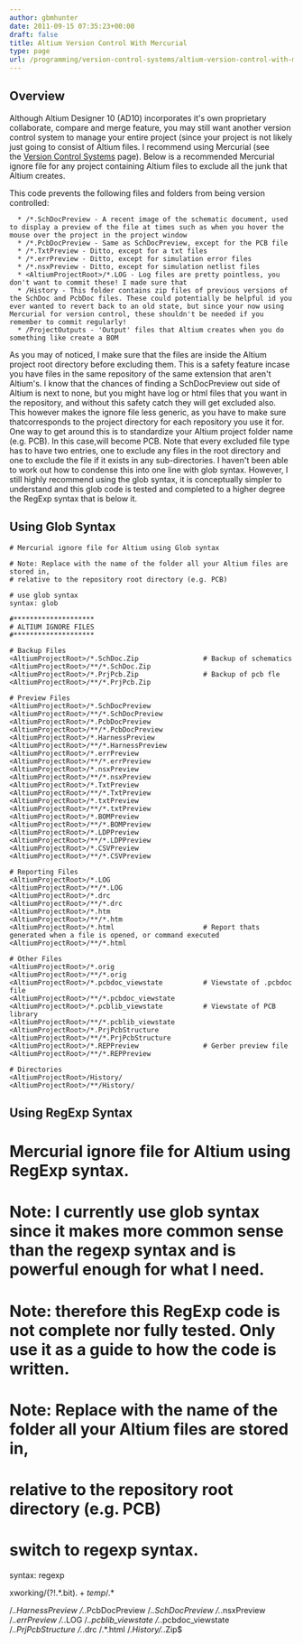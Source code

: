 ```yaml
---
author: gbmhunter
date: 2011-09-15 07:35:23+00:00
draft: false
title: Altium Version Control With Mercurial
type: page
url: /programming/version-control-systems/altium-version-control-with-mercurial
---
```












































## Overview


Although Altium Designer 10 (AD10) incorporates it's own proprietary collaborate, compare and merge feature, you may still want another version control system to manage your entire project (since your project is not likely just going to consist of Altium files. I recommend using Mercurial (see the [Version Control Systems](http://localhost/?q=node/69) page). Below is a recommended Mercurial ignore file for any project containing Altium files to exclude all the junk that Altium creates.

This code prevents the following files and folders from being version controlled:



	  * /*.SchDocPreview - A recent image of the schematic document, used to display a preview of the file at times such as when you hover the mouse over the project in the project window
	  * /*.PcbDocPreview - Same as SchDocPreview, except for the PCB file
	  * /*.TxtPreview - Ditto, except for a txt files
	  * /*.errPreview - Ditto, except for simulation error files
	  * /*.nsxPreview - Ditto, except for simulation netlist files
	  * <AltiumProjectRoot>/*.LOG - Log files are pretty pointless, you don't want to commit these! I made sure that
	  * /History - This folder contains zip files of previous versions of the SchDoc and PcbDoc files. These could potentially be helpful id you ever wanted to revert back to an old state, but since your now using Mercurial for version control, these shouldn't be needed if you remember to commit regularly!
	  * /ProjectOutputs - 'Output' files that Altium creates when you do something like create a BOM

As you may of noticed, I make sure that the files are inside the Altium project root directory before excluding them. This is a safety feature incase you have files in the same repository of the same extension that aren't Altium's. I know that the chances of finding a SchDocPreview out side of Altium is next to none, but you might have log or html files that you want in the repository, and without this safety catch they will get excluded also. This however makes the ignore file less generic, as you have to make sure thatcorresponds to the project directory for each repository you use it for. One way to get around this is to standardize your Altium project folder name (e.g. PCB). In this case,will become PCB. Note that every excluded file type has to have two entries, one to exclude any files in the root directory and one to exclude the file if it exists in any sub-directories. I haven't been able to work out how to condense this into one line with glob syntax. However, I still highly recommend using the glob syntax, it is conceptually simpler to understand and this glob code is tested and completed to a higher degree the RegExp syntax that is below it.


## Using Glob Syntax






    
    # Mercurial ignore file for Altium using Glob syntax
    
    # Note: Replace with the name of the folder all your Altium files are stored in,
    # relative to the repository root directory (e.g. PCB)
    
    # use glob syntax
    syntax: glob
    
    #********************
    # ALTIUM IGNORE FILES
    #********************
    
    # Backup Files
    <AltiumProjectRoot>/*.SchDoc.Zip                # Backup of schematics
    <AltiumProjectRoot>/**/*.SchDoc.Zip
    <AltiumProjectRoot>/*.PrjPcb.Zip                # Backup of pcb fle
    <AltiumProjectRoot>/**/*.PrjPcb.Zip
    
    # Preview Files
    <AltiumProjectRoot>/*.SchDocPreview
    <AltiumProjectRoot>/**/*.SchDocPreview
    <AltiumProjectRoot>/*.PcbDocPreview
    <AltiumProjectRoot>/**/*.PcbDocPreview
    <AltiumProjectRoot>/*.HarnessPreview
    <AltiumProjectRoot>/**/*.HarnessPreview
    <AltiumProjectRoot>/*.errPreview
    <AltiumProjectRoot>/**/*.errPreview
    <AltiumProjectRoot>/*.nsxPreview
    <AltiumProjectRoot>/**/*.nsxPreview
    <AltiumProjectRoot>/*.TxtPreview
    <AltiumProjectRoot>/**/*.TxtPreview
    <AltiumProjectRoot>/*.txtPreview
    <AltiumProjectRoot>/**/*.txtPreview
    <AltiumProjectRoot>/*.BOMPreview
    <AltiumProjectRoot>/**/*.BOMPreview
    <AltiumProjectRoot>/*.LDPPreview
    <AltiumProjectRoot>/**/*.LDPPreview
    <AltiumProjectRoot>/*.CSVPreview
    <AltiumProjectRoot>/**/*.CSVPreview
    
    # Reporting Files
    <AltiumProjectRoot>/*.LOG
    <AltiumProjectRoot>/**/*.LOG
    <AltiumProjectRoot>/*.drc
    <AltiumProjectRoot>/**/*.drc
    <AltiumProjectRoot>/*.htm                      
    <AltiumProjectRoot>/**/*.htm
    <AltiumProjectRoot>/*.html                      # Report thats generated when a file is opened, or command executed
    <AltiumProjectRoot>/**/*.html
    
    # Other Files
    <AltiumProjectRoot>/*.orig
    <AltiumProjectRoot>/**/*.orig
    <AltiumProjectRoot>/*.pcbdoc_viewstate          # Viewstate of .pcbdoc file
    <AltiumProjectRoot>/**/*.pcbdoc_viewstate
    <AltiumProjectRoot>/*.pcblib_viewstate          # Viewstate of PCB library
    <AltiumProjectRoot>/**/*.pcblib_viewstate
    <AltiumProjectRoot>/*.PrjPcbStructure
    <AltiumProjectRoot>/**/*.PrjPcbStructure
    <AltiumProjectRoot>/*.REPPreview                # Gerber preview file
    <AltiumProjectRoot>/**/*.REPPreview
    
    # Directories
    <AltiumProjectRoot>/History/
    <AltiumProjectRoot>/**/History/







## Using RegExp Syntax






# Mercurial ignore file for Altium using RegExp syntax.
# Note: I currently use glob syntax since it makes more common sense than the regexp syntax and is powerful enough for what I need.
# Note: therefore this RegExp code is not complete nor fully tested. Only use it as a guide to how the code is written.

# Note: Replace with the name of the folder all your Altium files are stored in,
# relative to the repository root directory (e.g. PCB)

# switch to regexp syntax.
syntax: regexp

xworking/(?!.*\.bit$).+
temp/.*$

/.*\.HarnessPreview
/.*\.PcbDocPreview
/.*\.SchDocPreview
/.*\.nsxPreview
/.*\.errPreview
<AltiumProjectRoot>/.*\.LOG
<AltiumProjectRoot>/.*\.pcblib_viewstate
<AltiumProjectRoot>/.*\.pcbdoc_viewstate
/.*\.PrjPcbStructure
/.*\.drc
<AltiumProjectRoot>/.*\.html
<AltiumProjectRoot>/.*History/.*\.Zip$


















































